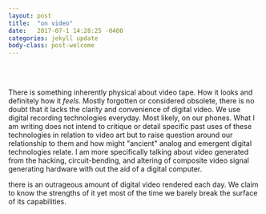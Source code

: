 ```yaml
---
layout: post
title:  "on video"
date:   2017-07-1 14:28:25 -0400
categories: jekyll update
body-class: post-welcome
---
```

<br>
<br>

There is something inherently physical about video tape. How it looks and definitely how it *feels*. Mostly forgotten or considered obsolete, there is no doubt that it lacks the clarity and convenience of digital video. We use digital recording technologies everyday. Most likely, on our phones. What I am writing does not intend to critique or detail specific past uses of these technologies in relation to video art but to raise question around our relationship to them and how might "ancient" analog and emergent digital technologies relate. I am more specifically talking about video generated from the hacking, circuit-bending, and altering of composite video signal generating hardware with out the aid of a digital computer.

 there is an outrageous amount of digital video rendered each day. We claim to know the strengths of it yet most of the time we barely break the surface of its capabilities.
